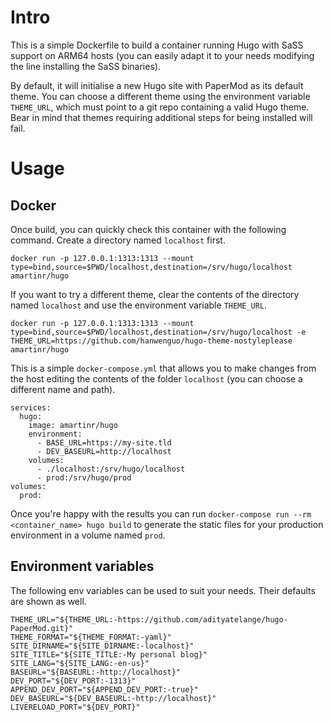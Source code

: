 # Intro
This is a simple Dockerfile to build a container running Hugo with SaSS support on ARM64 hosts (you can easily adapt it to your needs modifying the line installing the SaSS binaries).

By default, it will initialise a new Hugo site with PaperMod as its default theme. You can choose a different theme using the environment variable `THEME_URL`, which must point to a git repo containing a valid Hugo theme. Bear in mind that themes requiring additional steps for being installed will fail.

# Usage
## Docker
Once build, you can quickly check this container with the following command. Create a directory named `localhost` first.

```
docker run -p 127.0.0.1:1313:1313 --mount type=bind,source=$PWD/localhost,destination=/srv/hugo/localhost amartinr/hugo
```

If you want to try a different theme, clear the contents of the directory named `localhost` and use the environment variable `THEME_URL`.

```
docker run -p 127.0.0.1:1313:1313 --mount type=bind,source=$PWD/localhost,destination=/srv/hugo/localhost -e THEME_URL=https://github.com/hanwenguo/hugo-theme-nostyleplease amartinr/hugo
```

This is a simple `docker-compose.yml` that allows you to make changes from the host editing the contents of the folder `localhost` (you can choose a different name and path).

```
services:
  hugo:
    image: amartinr/hugo
    environment:
      - BASE_URL=https://my-site.tld
      - DEV_BASEURL=http://localhost
    volumes:
      - ./localhost:/srv/hugo/localhost
      - prod:/srv/hugo/prod
volumes:
  prod:
```

Once you're happy with the results you can run `docker-compose run --rm <container_name> hugo build` to generate the static files for your production environment in a volume named `prod`.

## Environment variables
The following env variables can be used to suit your needs. Their defaults are shown as well.

```
THEME_URL="${THEME_URL:-https://github.com/adityatelange/hugo-PaperMod.git}"
THEME_FORMAT="${THEME_FORMAT:-yaml}"
SITE_DIRNAME="${SITE_DIRNAME:-localhost}"
SITE_TITLE="${SITE_TITLE:-My personal blog}"
SITE_LANG="${SITE_LANG:-en-us}"
BASEURL="${BASEURL:-http://localhost}"
DEV_PORT="${DEV_PORT:-1313}"
APPEND_DEV_PORT="${APPEND_DEV_PORT:-true}"
DEV_BASEURL="${DEV_BASEURL:-http://localhost}"
LIVERELOAD_PORT="${DEV_PORT}"
```

